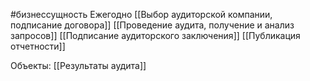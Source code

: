#бизнессущность 
Ежегодно
[[Выбор аудиторской компании, подписание договора]]
[[Проведение аудита, получение и анализ запросов]]
[[Подписание аудиторского заключения]]
[[Публикация отчетности]]

Объекты:
[[Результаты аудита]]

